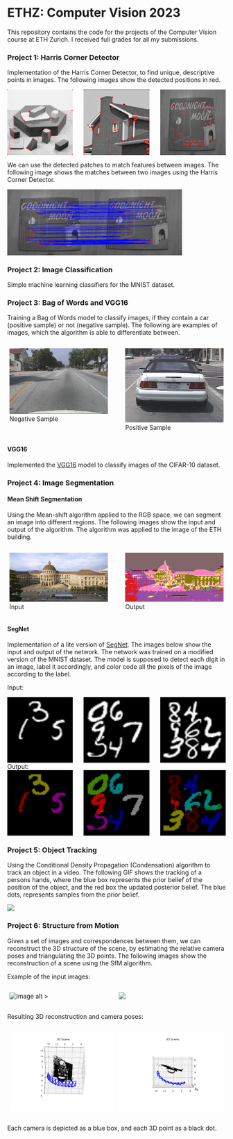 # ETHZ: Computer Vision 2023
This repository contains the code for the projects of the Computer Vision course at ETH Zurich. I received full grades for all my submissions. 

### Project 1: Harris Corner Detector
Implementation of the Harris Corner Detector, to find unique, descriptive points in images. The following images show the detected positions in red.
<div style="display: flex; justify-content: space-between;">
    <img src="https://github.com/ericbill21/ETHZ-Computer_Vision_2023/blob/main/Project%201%20-%20Harris%20Corner%20Detector/Results/blocks_harris.png?raw=true" style="width: 30%;">
    <img src="https://github.com/ericbill21/ETHZ-Computer_Vision_2023/blob/main/Project%201%20-%20Harris%20Corner%20Detector/Results/house_harris.png?raw=true" style="width: 30%;">
    <img src="https://github.com/ericbill21/ETHZ-Computer_Vision_2023/blob/main/Project%201%20-%20Harris%20Corner%20Detector/Results/I1_harris.png?raw=true" style="width: 30%;">
</div>

We can use the detected patches to match features between images. The following image shows the matches between two images using the Harris Corner Detector. 
<div style="display: flex; justify-content: space-between; center;">
    <img src="https://github.com/ericbill21/ETHZ-Computer_Vision_2023/blob/main/Project%201%20-%20Harris%20Corner%20Detector/Results/match_mutual.png?raw=true" style="width: 80%;">
</div>

### Project 2: Image Classification
Simple machine learning classifiers for the MNIST dataset.

### Project 3: Bag of Words and VGG16
Training a Bag of Words model to classify images, if they contain a car (positive sample) or not (negative sample). The following are examples of images, which the algorithm is able to differentiate between.

<div style="display: flex; justify-content: space-between;">
    <figure style="width: 45%; margin-right: 5px; margin-left: 5px;">
        <img src="https://github.com/ericbill21/ETHZ-Computer_Vision_2023/blob/main/Project%203%20-%20Object%20Detection%20&%20Image%20Classification/Results/negative_sample.png?raw=true" alt="image alt >" style="width: 100%;">
        <figcaption>Negative Sample</figcaption>
    </figure>
    <figure style="width: 45%; margin-right: 5px; margin-left: 5px;">
        <img src="https://github.com/ericbill21/ETHZ-Computer_Vision_2023/blob/main/Project%203%20-%20Object%20Detection%20&%20Image%20Classification/Results/positive_sample.png?raw=true" alt="image alt <" style="width: 100%;">
        <figcaption>Positive Sample</figcaption>
    </figure>
</div>

#### VGG16
Implemented the [VGG16](https://arxiv.org/abs/1409.1556) model to classify images of the CIFAR-10 dataset.

### Project 4: Image Segmentation

#### Mean Shift Segmentation
Using the Mean-shift algorithm applied to the RGB space, we can segment an image into different regions. The following images show the input and output of the algorithm. The algorithm was applied to the image of the ETH building.


<div style="display: flex; justify-content: space-between;">
    <figure style="width: 45%; margin-right: 5px; margin-left: 5px;">
        <img src="https://github.com/ericbill21/ETHZ-Computer_Vision_2023/blob/main/Project%204%20-%20Image%20Segmentation/Results/eth.jpg?raw=true" alt="image alt >" style="width: 100%;">
        <figcaption>Input</figcaption>
    </figure>
    <figure style="width: 45%; margin-right: 5px; margin-left: 5px;">
        <img src="https://github.com/ericbill21/ETHZ-Computer_Vision_2023/blob/main/Project%204%20-%20Image%20Segmentation/Results/result_beta=3.0.png?raw=true" alt="image alt <" style="width: 100%;">
        <figcaption>Output</figcaption>
    </figure>
</div>

#### SegNet
Implementation of a lite version of [SegNet](https://arxiv.org/abs/1511.00561). The images below show the input and output of the network. The network was trained on a modified version of the MNIST dataset. The model is supposed to detect each digit in an image, label it accordingly, and color code all the pixels of the image according to the label.

Input:
<div style="display: flex; justify-content: space-between;">
    <img src="https://github.com/ericbill21/ETHZ-Computer_Vision_2023/blob/main/Project%204%20-%20Image%20Segmentation/Results/seg_net_inp1.png?raw=true" style="width: 30%;">
    <img src="https://github.com/ericbill21/ETHZ-Computer_Vision_2023/blob/main/Project%204%20-%20Image%20Segmentation/Results/seg_net_inp2.png?raw=true" style="width: 30%;">
    <img src="https://github.com/ericbill21/ETHZ-Computer_Vision_2023/blob/main/Project%204%20-%20Image%20Segmentation/Results/seg_net_inp3.png?raw=true" style="width: 30%;">
</div>
Output:
<div style="display: flex; justify-content: space-between;">
    <img src="https://github.com/ericbill21/ETHZ-Computer_Vision_2023/blob/main/Project%204%20-%20Image%20Segmentation/Results/seg_net_out1.png?raw=true" style="width: 30%;">
    <img src="https://github.com/ericbill21/ETHZ-Computer_Vision_2023/blob/main/Project%204%20-%20Image%20Segmentation/Results/seg_net_out2.png?raw=true" style="width: 30%;">
    <img src="https://github.com/ericbill21/ETHZ-Computer_Vision_2023/blob/main/Project%204%20-%20Image%20Segmentation/Results/seg_net_out3.png?raw=true" style="width: 30%;">
</div>

### Project 5: Object Tracking
Using the Conditional Density Propagation (Condensation) algorithm to track an object in a video. The following GIF shows the tracking of a persons hands, where the blue box represents the prior belief of the position of the object, and the red box the updated posterior belief. The blue dots, represents samples from the prior belief.

<div style="display: flex; justify-content: space-between;">
    <img src="https://github.com/ericbill21/ETHZ_Computer_Vision_2023/blob/main/Project%205%20-%20Object%20Tracking/Result/Video2.gif?raw=true" style="width: 80%;">
</div>

### Project 6: Structure from Motion
Given a set of images and correspondences between them, we can reconstruct the 3D structure of the scene, by estimating the relative camera poses and triangulating the 3D points. The following images show the reconstruction of a scene using the SfM algorithm.

Example of the input images:
<div style="display: flex; justify-content: space-between;">
    <figure style="width: 50%; margin-right: 5px; margin-left: 5px;">
        <img src="https://github.com/ericbill21/ETHZ-Computer_Vision_2023/blob/main/Project%206%20-%20Structure%20from%20Motion/Code/data/images/0002.png?raw=true" alt="image alt >" style="width: 100%;">
        <figcaption></figcaption>
    </figure>
    <figure style="width: 50%; margin-right: 5px; margin-left: 5px;">
        <img src="https://github.com/ericbill21/ETHZ-Computer_Vision_2023/blob/main/Project%206%20-%20Structure%20from%20Motion/Code/data/images/0008.png?raw=true;">
        <figcaption></figcaption>
    </figure>
</div>

Resulting 3D reconstruction and camera poses:
<div style="display: flex; justify-content: space-between;">
    <figure style="width: 50%; margin-right: 5px; margin-left: 5px;">
        <img src="https://github.com/ericbill21/ETHZ-Computer_Vision_2023/blob/main/Project%206%20-%20Structure%20from%20Motion/Result/Figure_4.png?raw=true" alt="image alt >" style="width: 100%;">
    </figure>
    <figure style="width: 50%; margin-right: 5px; margin-left: 5px;">
        <img src="https://github.com/ericbill21/ETHZ-Computer_Vision_2023/blob/main/Project%206%20-%20Structure%20from%20Motion/Result/Figure_5.png?raw=true" alt="image alt <" style="width: 100%;">
    </figure>
</div>

Each camera is depicted as a blue box, and each 3D point as a black dot.
